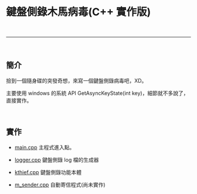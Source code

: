 # 鍵盤側錄木馬病毒(C++ 實作版)

<br>

---

<br>

##  簡介

撿到一個隨身碟的突發奇想，來寫一個鍵盤側錄病毒吧，XD。

主要使用 windows 的系統 API GetAsyncKeyState(int key)，細節就不多說了，直接實作。

<br>

##  實作

* [main.cpp](keyboard_logger/main.cpp)  主程式進入點。

* [logger.cpp](keyboard_logger/logger.cpp) 鍵盤側錄 log 檔的生成器

* [kthief.cpp](keyboard_logger/kthief.cpp) 鍵盤側錄功能本體

* [m_sender.cpp](keyboard_logger/m_sender.cpp) 自動寄信程式(尚未實作)
